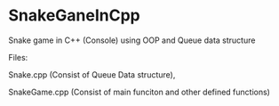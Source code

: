 # SnakeGaneInCpp
Snake game in C++ (Console) using OOP and Queue data structure

Files:

Snake.cpp               (Consist of Queue Data structure),

SnakeGame.cpp           (Consist of main funciton and other defined functions)
